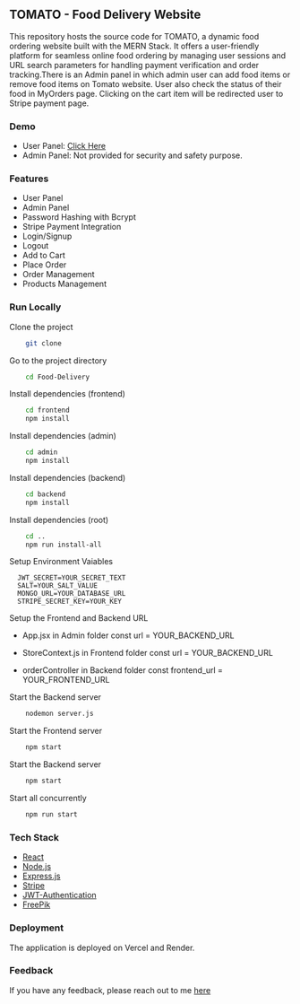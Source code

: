 ## TOMATO - Food Delivery Website

   This repository hosts the source code for TOMATO, a dynamic food ordering website built with the MERN Stack. It offers a user-friendly platform for seamless online food ordering by managing user sessions and URL search parameters for handling payment verification and order tracking.There is an Admin panel in which admin user can add food items or remove food items on Tomato website. User also check the status of their food in MyOrders page. Clicking on the cart item will be redirected user to Stripe payment page.

### Demo 

- User Panel: [Click Here](https://mern-food-delivery-frontend-bgwp.onrender.com/)
  <!--(https://food-delivery-website-gamma.vercel.app/)-->
  <!--(https://food-delivery-website-hazel.vercel.app/)-->
  <!--(https://mern-food-delivery-frontend.vercel.app/)-->
  <!--(https://tomato-food-delivery-tanmay-312s-projects.vercel.app/)-->
-  Admin Panel: Not provided for security and safety purpose.
  
  <!--[Click Here](https://food-delivery-website-admin.vercel.app/)-->
  <!--(https://mern-food-delivery-admin-421q.onrender.com/)-->
<!-- Backend Url: [Click](https://food-delivery-website-v9oh.onrender.com)-->

### Features

- User Panel
- Admin Panel
- Password Hashing with Bcrypt
- Stripe Payment Integration
- Login/Signup
- Logout
- Add to Cart
- Place Order
- Order Management
- Products Management


### Run Locally

Clone the project

```bash
    git clone 
```
Go to the project directory

```bash
    cd Food-Delivery
```
Install dependencies (frontend)

```bash
    cd frontend
    npm install
```
Install dependencies (admin)

```bash
    cd admin
    npm install
```
Install dependencies (backend)

```bash
    cd backend
    npm install
```
Install dependencies (root)

```bash
    cd ..
    npm run install-all 
```

Setup Environment Vaiables

```Make .env file in "backend" folder and store environment Variables
  JWT_SECRET=YOUR_SECRET_TEXT
  SALT=YOUR_SALT_VALUE
  MONGO_URL=YOUR_DATABASE_URL
  STRIPE_SECRET_KEY=YOUR_KEY
 ```

Setup the Frontend and Backend URL
   - App.jsx in Admin folder
      const url = YOUR_BACKEND_URL
     
  - StoreContext.js in Frontend folder
      const url = YOUR_BACKEND_URL

  - orderController in Backend folder
      const frontend_url = YOUR_FRONTEND_URL 

Start the Backend server

```bash
    nodemon server.js
```

Start the Frontend server

```bash
    npm start
```

Start the Backend server

```bash
    npm start
```

Start all concurrently

```bash
    npm run start
```

### Tech Stack
* [React](https://reactjs.org/)
* [Node.js](https://nodejs.org/en)
* [Express.js](https://expressjs.com/)
* [Stripe](https://stripe.com/)
* [JWT-Authentication](https://jwt.io/introduction)
* [FreePik](https://www.freepik.com/)

### Deployment

The application is deployed on Vercel and Render.


### Feedback

If you have any feedback, please reach out to me [here](https://www.linkedin.com/in/raghabendra779)
